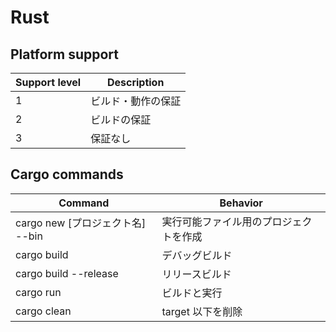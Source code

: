 # Rust

## Platform support

| Support level | Description |
| --- | --- |
| 1 | ビルド・動作の保証 |
| 2 | ビルドの保証 |
| 3 | 保証なし |

## Cargo commands

| Command | Behavior |
| --- | --- |
| cargo new [プロジェクト名] --bin | 実行可能ファイル用のプロジェクトを作成 |
| cargo build | デバッグビルド |
| cargo build --release | リリースビルド |
| cargo run | ビルドと実行 |
| cargo clean | target 以下を削除 |

